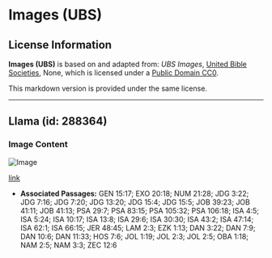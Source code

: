 # Images (UBS)

## License Information

**Images (UBS)** is based on and adapted from: _UBS Images_, [United Bible Societies](https://unitedbiblesocieties.org/), None, which is licensed under a [Public Domain CC0](https://creativecommons.org/public-domain/cc0/).

This markdown version is provided under the same license.



--------------------------------

## Llama (id: 288364)

### Image Content

![Image](https://cdn.aquifer.bible/aquifer-content/resources/Media/WEB-0229_flame.jpg)

[link](https://cdn.aquifer.bible/aquifer-content/resources/Media/WEB-0229_flame.jpg)

* **Associated Passages:** GEN 15:17; EXO 20:18; NUM 21:28; JDG 3:22; JDG 7:16; JDG 7:20; JDG 13:20; JDG 15:4; JDG 15:5; JOB 39:23; JOB 41:11; JOB 41:13; PSA 29:7; PSA 83:15; PSA 105:32; PSA 106:18; ISA 4:5; ISA 5:24; ISA 10:17; ISA 13:8; ISA 29:6; ISA 30:30; ISA 43:2; ISA 47:14; ISA 62:1; ISA 66:15; JER 48:45; LAM 2:3; EZK 1:13; DAN 3:22; DAN 7:9; DAN 10:6; DAN 11:33; HOS 7:6; JOL 1:19; JOL 2:3; JOL 2:5; OBA 1:18; NAM 2:5; NAM 3:3; ZEC 12:6

